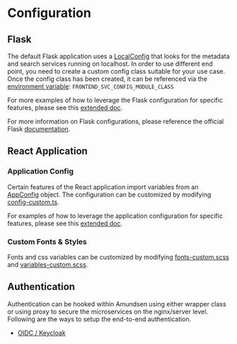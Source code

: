# Configuration

## Flask
The default Flask application uses a [LocalConfig](https://github.com/lyft/amundsenfrontendlibrary/blob/master/amundsen_application/config.py) that looks for the metadata and search services running on localhost. In order to use different end point, you need to create a custom config class suitable for your use case. Once the config class has been created, it can be referenced via the [environment variable](https://github.com/lyft/amundsenfrontendlibrary/blob/master/amundsen_application/wsgi.py#L5): `FRONTEND_SVC_CONFIG_MODULE_CLASS`

For more examples of how to leverage the Flask configuration for specific features, please see this [extended doc](flask_config.md).

For more information on Flask configurations, please reference the official Flask [documentation](http://flask.pocoo.org/docs/1.0/config/#development-production).


## React Application
### Application Config
Certain features of the React application import variables from an [AppConfig](https://github.com/lyft/amundsenfrontendlibrary/blob/master/amundsen_application/static/js/config/config.ts#L5) object. The configuration can be customized by modifying [config-custom.ts](https://github.com/lyft/amundsenfrontendlibrary/blob/master/amundsen_application/static/js/config/config-custom.ts).

For examples of how to leverage the application configuration for specific features, please see this [extended doc](application_config.md).

### Custom Fonts & Styles
Fonts and css variables can be customized by modifying [fonts-custom.scss](https://github.com/lyft/amundsenfrontendlibrary/blob/master/amundsen_application/static/css/_fonts-custom.scss) and
[variables-custom.scss](https://github.com/lyft/amundsenfrontendlibrary/blob/master/amundsen_application/static/css/_variables-custom.scss).


## Authentication
Authentication can be hooked within Amundsen using either wrapper class or using proxy to secure the microservices
on the nginx/server level. Following are the ways to setup the end-to-end authentication.
- [OIDC / Keycloak](authentication/oidc.md)
